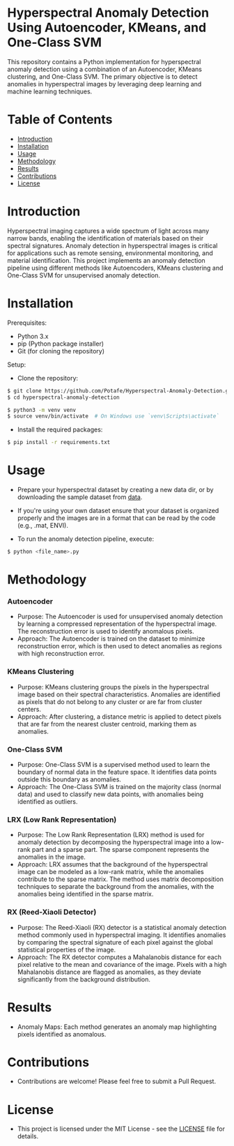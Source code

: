 Hyperspectral Anomaly Detection Using Autoencoder, KMeans, and One-Class SVM
============================================================================

This repository contains a Python implementation for hyperspectral anomaly detection using a combination of an Autoencoder, KMeans clustering, and One-Class SVM. The primary objective is to detect anomalies in hyperspectral images by leveraging deep learning and machine learning techniques.

Table of Contents
=================
<!--ts-->
  * [Introduction](#introduction)
  * [Installation](#installation)
  * [Usage](#usage)
  * [Methodology](#methodology)
  * [Results](#result)
  * [Contributions](*contributions)
  * [License](#license)
<!--te-->

Introduction
============
Hyperspectral imaging captures a wide spectrum of light across many narrow bands, enabling the identification of materials based on their spectral signatures. Anomaly detection in hyperspectral images is critical for applications such as remote sensing, environmental monitoring, and material identification. This project implements an anomaly detection pipeline using different methods like Autoencoders, KMeans clustering and One-Class SVM for unsupervised anomaly detection.


Installation
============

Prerequisites:

* Python 3.x
* pip (Python package installer)
* Git (for cloning the repository)

Setup: 

* Clone the repository:

```bash
$ git clone https://github.com/Potafe/Hyperspectral-Anomaly-Detection.git
$ cd hyperspectral-anomaly-detection
```


```bash
$ python3 -m venv venv
$ source venv/bin/activate  # On Windows use `venv\Scripts\activate`
```


* Install the required packages:

```bash
$ pip install -r requirements.txt
```


Usage
=====
* Prepare your hyperspectral dataset by creating a new data dir, or by downloading the sample dataset from [data](https://drive.google.com/drive/folders/1B_ACSY7oikLaKuAFmBzowqnfi0fHhGVt?usp=drive_link).
* If you're using your own dataset ensure that your dataset is organized properly and the images are in a format that can be read by the code (e.g., .mat, ENVI).
 

* To run the anomaly detection pipeline, execute:

```bash
$ python <file_name>.py
```


Methodology
==========
 ### Autoencoder
  * Purpose: The Autoencoder is used for unsupervised anomaly detection by learning a compressed representation of the hyperspectral image. The reconstruction error is used to identify anomalous pixels.
  * Approach: The Autoencoder is trained on the dataset to minimize reconstruction error, which is then used to detect anomalies as regions with high reconstruction error.
  
  ### KMeans Clustering
  * Purpose: KMeans clustering groups the pixels in the hyperspectral image based on their spectral characteristics. Anomalies are identified as pixels that do not belong to any cluster or are far from cluster centers.
  * Approach: After clustering, a distance metric is applied to detect pixels that are far from the nearest cluster centroid, marking them as anomalies.

  ### One-Class SVM
  * Purpose: One-Class SVM is a supervised method used to learn the boundary of normal data in the feature space. It identifies data points outside this boundary as anomalies.
  * Approach: The One-Class SVM is trained on the majority class (normal data) and used to classify new data points, with anomalies being identified as outliers.

  ### LRX (Low Rank Representation)
* Purpose: The Low Rank Representation (LRX) method is used for anomaly detection by decomposing the hyperspectral image into a low-rank part and a sparse part. The sparse component represents the anomalies in the image.
* Approach: LRX assumes that the background of the hyperspectral image can be modeled as a low-rank matrix, while the anomalies contribute to the sparse matrix. The method uses matrix decomposition techniques to separate the background from the anomalies, with the anomalies being identified in the sparse matrix.
### RX (Reed-Xiaoli Detector)
* Purpose: The Reed-Xiaoli (RX) detector is a statistical anomaly detection method commonly used in hyperspectral imaging. It identifies anomalies by comparing the spectral signature of each pixel against the global statistical properties of the image.
* Approach: The RX detector computes a Mahalanobis distance for each pixel relative to the mean and covariance of the image. Pixels with a high Mahalanobis distance are flagged as anomalies, as they deviate significantly from the background distribution.

Results
======
* Anomaly Maps: Each method generates an anomaly map highlighting pixels identified as anomalous.

Contributions
=============
* Contributions are welcome! Please feel free to submit a Pull Request.

License
======
* This project is licensed under the MIT License - see the [LICENSE](https://github.com/Potafe/Hyperspectral-Anomaly-Detection/blob/main/LICENSE) file for details.
